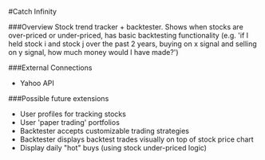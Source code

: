 #Catch Infinity

###Overview
Stock trend tracker + backtester. Shows when stocks are over-priced or under-priced, has basic backtesting functionality (e.g. 'if I held stock i and stock j over the past 2 years, buying on x signal and selling on y signal, how much money would I have made?')

###External Connections
 * Yahoo API

###Possible future extensions
 * User profiles for tracking stocks
 * User 'paper trading' portfolios
 * Backtester accepts customizable trading strategies
 * Backtester displays backtest trades visually on top of stock price chart
 * Display daily "hot" buys (using stock under-priced logic)